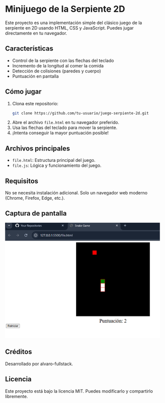 # Minijuego de la Serpiente 2D

Este proyecto es una implementación simple del clásico juego de la serpiente en 2D usando HTML, CSS y JavaScript. Puedes jugar directamente en tu navegador.

## Características
- Control de la serpiente con las flechas del teclado
- Incremento de la longitud al comer la comida
- Detección de colisiones (paredes y cuerpo)
- Puntuación en pantalla

## Cómo jugar
1. Clona este repositorio:
   ```bash
   git clone https://github.com/tu-usuario/juego-serpiente-2d.git
   ```
2. Abre el archivo `file.html` en tu navegador preferido.
3. Usa las flechas del teclado para mover la serpiente.
4. ¡Intenta conseguir la mayor puntuación posible!

## Archivos principales
- `file.html`: Estructura principal del juego.
- `file.js`: Lógica y funcionamiento del juego.

## Requisitos
No se necesita instalación adicional. Solo un navegador web moderno (Chrome, Firefox, Edge, etc.).

## Captura de pantalla
![alt text](<Captura de pantalla (171).png>)

## Créditos
Desarrollado por alvaro-fullstack.

## Licencia
Este proyecto está bajo la licencia MIT. Puedes modificarlo y compartirlo libremente.
